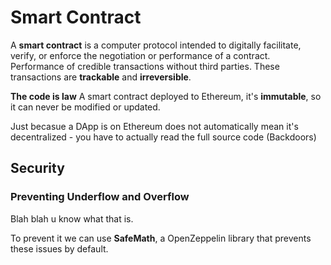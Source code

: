 # Smart Contract
A **smart contract** is a computer protocol intended to digitally facilitate, verify, or enforce the negotiation or performance of a contract. Performance of credible transactions without third parties. These transactions are **trackable** and **irreversible**.

**The code is law**
A smart contract deployed to Ethereum, it's **immutable**, so it can never be modified or updated.


Just becasue a DApp is on Ethereum does not automatically mean it's decentralized - you have to actually read the full source code (Backdoors)

## Security

### Preventing Underflow and Overflow
Blah blah u know what that is.

To prevent it we can use **SafeMath**, a OpenZeppelin library that prevents these issues by default.